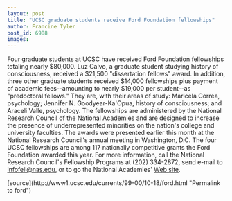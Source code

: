 ```yaml
---
layout: post
title: "UCSC graduate students receive Ford Foundation fellowships"
author: Francine Tyler
post_id: 6988
images:
---
```


<p>
  Four graduate students at UCSC have received Ford Foundation fellowships totaling nearly $80,000. Luz Calvo, a graduate student studying history of consciousness, received a $21,500 "dissertation fellows" award. In addition, three other graduate students received $14,000 fellowships plus payment of academic fees--amounting to nearly $19,000 per student--as "predoctoral fellows." They are, with their areas of study: Maricela Correa, psychology; Jennifer N. Goodyear-Ka'Opua, history of consciousness; and Araceli Valle, psychology. The fellowships are administered by the National Research Council of the National Academies and are designed to increase the presence of underrepresented minorities on the nation's college and university faculties. The awards were presented earlier this month at the National Research Council's annual meeting in Washington, D.C. The four UCSC fellowships are among 117 nationally competitive grants the Ford Foundation awarded this year. For more information, call the National Research Council's Fellowship Programs at (202) 334-2872, send e-mail to <a href="mailto:infofell@nas.edu">infofell@nas.edu</a>, or to go the National Academies' <a href="http://fellowships.nas.edu">Web site</a>.
</p>
<p>

</p>
[source](http://www1.ucsc.edu/currents/99-00/10-18/ford.html "Permalink to ford")
